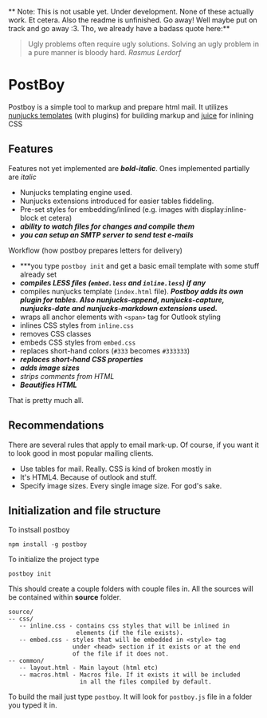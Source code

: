 
** Note: This is not usable yet. Under development. None of these actually work. Et cetera. Also the
readme is unfinished. Go away! Well maybe put on track and go away :3.
Tho, we already have a badass quote here:**

> Ugly problems often require ugly solutions. Solving an ugly problem in a pure manner is bloody hard.
*Rasmus Lerdorf*

PostBoy
===
Postboy is a simple tool to markup and prepare html mail. It utilizes
[nunjucks templates](https://mozilla.github.io/nunjucks/) (with plugins) for building markup and
[juice](https://www.npmjs.com/package/juice) for inlining CSS 

Features
---

Features not yet implemented are ***bold-italic***. Ones implemented partially are *italic*

  - Nunjucks templating engine used. 
  - Nunjucks extensions introduced for easier tables fiddeling.
  - Pre-set styles for embedding/inlined (e.g. images with display:inline-block et cetera)
  - ***ability to watch files for changes and compile them***
  - ***you can setup an SMTP server to send test e-mails***

Workflow (how postboy prepares letters for delivery)
 
  - ***you type `postboy init` and get a basic email template with some stuff already set
  - ***compiles LESS files (`embed.less` and `inline.less`) if any***
  - compiles nunjucks template (`index.html` file). ***Postboy adds its own plugin for tables. Also nunjucks-append, nunjucks-capture, nunjucks-date and nunjucks-markdown extensions used.***
  - wraps all anchor elements with `<span>` tag for Outlook styling
  - inlines CSS styles from `inline.css`
  - removes CSS classes
  - embeds CSS styles from `embed.css`
  - replaces short-hand colors (`#333` becomes `#333333`)
  - ***replaces short-hand CSS properties*** 
  - ***adds image sizes***
  - *strips comments from HTML*
  - ***Beautifies HTML***

That is pretty much all.

Recommendations
---

There are several rules that apply to email mark-up. Of course, if you want it to look good in most
popular mailing clients.

  - Use tables for mail. Really. CSS is kind of broken mostly in 
  - It's HTML4. Because of outlook and stuff.
  - Specify image sizes. Every single image size. For god's sake.

Initialization and file structure
---

To instsall postboy

    npm install -g postboy

To initialize the project type

    postboy init

This should create a couple folders with couple files in. All the sources will be contained within
**source** folder.

    source/
    -- css/
       -- inline.css - contains css styles that will be inlined in
                       elements (if the file exists).
       -- embed.css - styles that will be embedded in <style> tag
                      under <head> section if it exists or at the end
                      of the file if it does not.
    -- common/
       -- layout.html - Main layout (html etc)
       -- macros.html - Macros file. If it exists it will be included
                        in all the files compiled by default.

To build the mail just type `postboy`. It will look for `postboy.js` file in a folder you typed it in.
    
